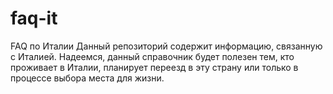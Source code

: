# faq-it
FAQ по Италии
Данный репозиторий содержит информацию, связанную с Италией.
Надеемся, данный справочник будет полезен тем, кто проживает в Италии, планирует переезд в эту страну или только в процессе выбора места для жизни.
